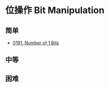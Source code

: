 # 位操作 Bit Manipulation

## 简单

- [0191. Number of 1 Bits](../0191.number-of-1-bits/index.md)

## 中等

## 困难